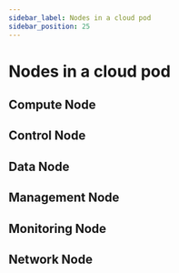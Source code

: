 ```yaml
---
sidebar_label: Nodes in a cloud pod
sidebar_position: 25
---
```


# Nodes in a cloud pod

## Compute Node

## Control Node

## Data Node

## Management Node

## Monitoring Node

## Network Node
